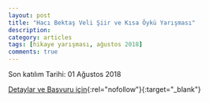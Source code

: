 ```yaml
---
layout: post
title: "Hacı Bektaş Veli Şiir ve Kısa Öykü Yarışması"
description: 
category: articles
tags: [hikaye yarışması, ağustos 2018]
comments: true
---
```


Son katılım Tarihi: 01 Ağustos 2018

[Detaylar ve Başvuru için](http://www.cemcemii.com/haci-bektas-veli-2018-siir-ve-kisa-oyku-yarismasi/?utm_source=edebiyatyarismalari.com&utm_medium=affiliate){:rel="nofollow"}{:target="_blank"}